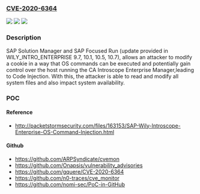 ### [CVE-2020-6364](https://cve.mitre.org/cgi-bin/cvename.cgi?name=CVE-2020-6364)
![](https://img.shields.io/static/v1?label=Product&message=SAP%20Solution%20Manager%20(CA%20Introscope%20Enterprise%20Manager)%20and%20SAP%20Focused%20Run%20(CA%20Introscope%20Enterprise%20Manager)&color=blue)
![](https://img.shields.io/static/v1?label=Version&message=%3CWILY_INTRO_ENTERPRISE%209.7%20&color=brighgreen)
![](https://img.shields.io/static/v1?label=Vulnerability&message=Code%20Injection&color=brighgreen)

### Description

SAP Solution Manager and SAP Focused Run (update provided in WILY_INTRO_ENTERPRISE 9.7, 10.1, 10.5, 10.7), allows an attacker to modify a cookie in a way that OS commands can be executed and potentially gain control over the host running the CA Introscope Enterprise Manager,leading to Code Injection. With this, the attacker is able to read and modify all system files and also impact system availability.

### POC

#### Reference
- http://packetstormsecurity.com/files/163153/SAP-Wily-Introscope-Enterprise-OS-Command-Injection.html

#### Github
- https://github.com/ARPSyndicate/cvemon
- https://github.com/Onapsis/vulnerability_advisories
- https://github.com/gquere/CVE-2020-6364
- https://github.com/n0-traces/cve_monitor
- https://github.com/nomi-sec/PoC-in-GitHub

